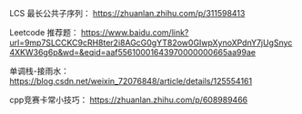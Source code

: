 LCS 最长公共子序列：
https://zhuanlan.zhihu.com/p/311598413

Leetcode 推荐题：
https://www.baidu.com/link?url=9mp7SLCCKC9cRH8ter2i8AGcG0gYT82ow0GIwpXynoXPdnY7jUgSnyc4XKW36g6p&wd=&eqid=aaf55610001643970000000665aa99ae

单调栈-接雨水：
https://blog.csdn.net/weixin_72076848/article/details/125554161

cpp竞赛卡常小技巧：
https://zhuanlan.zhihu.com/p/608989466
